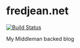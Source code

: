 fredjean.net
============
[![Build Status](https://travis-ci.org/fredjean/fredjean.net.png?branch=master)](https://travis-ci.org/fredjean/fredjean.net)

My Middleman backed blog
